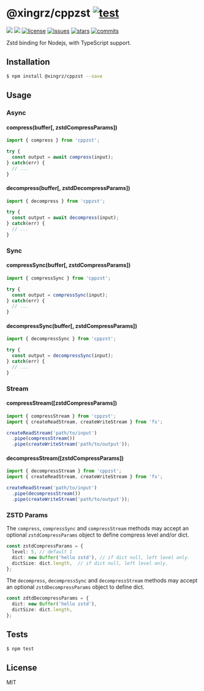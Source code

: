 @xingrz/cppzst [![test](https://github.com/xingrz/cppzst/actions/workflows/test.yml/badge.svg)](https://github.com/xingrz/cppzst/actions/workflows/test.yml)
=====

[![][npm-version]][npm-url] [![][npm-downloads]][npm-url] [![license][license-img]][license-url] [![issues][issues-img]][issues-url] [![stars][stars-img]][stars-url] [![commits][commits-img]][commits-url]

Zstd binding for Nodejs, with TypeScript support.

## Installation

```sh
$ npm install @xingrz/cppzst --save
```

## Usage

### Async

#### compress(buffer[, zstdCompressParams])

```ts
import { compress } from 'cppzst';

try {
  const output = await compress(input);
} catch(err) {
  // ...
}
```

#### decompress(buffer[, zstdDecompressParams])

```ts
import { decompress } from 'cppzst';

try {
  const output = await decompress(input);
} catch(err) {
  // ...
}
```

### Sync

#### compressSync(buffer[, zstdCompressParams])

```ts
import { compressSync } from 'cppzst';

try {
  const output = compressSync(input);
} catch(err) {
  // ...
}
```

#### decompressSync(buffer[, zstdCompressParams])

```ts
import { decompressSync } from 'cppzst';

try {
  const output = decompressSync(input);
} catch(err) {
  // ...
}
```

### Stream

#### compressStream([zstdCompressParams])

```ts
import { compressStream } from 'cppzst';
import { createReadStream, createWriteStream } from 'fs';

createReadStream('path/to/input')
  .pipe(compressStream())
  .pipe(createWriteStream('path/to/output'));
```

#### decompressStream([zstdCompressParams])

```ts
import { decompressStream } from 'cppzst';
import { createReadStream, createWriteStream } from 'fs';

createReadStream('path/to/input')
  .pipe(decompressStream())
  .pipe(createWriteStream('path/to/output'));
```

### ZSTD Params

The `compress`, `compressSync` and `compressStream` methods may accept an optional `zstdCompressParams` object to define compress level and/or dict.

```ts
const zstdCompressParams = {
  level: 5, // default 1
  dict: new Buffer('hello zstd'), // if dict null, left level only.
  dictSize: dict.length,  // if dict null, left level only.
};
```

The `decompress`, `decompressSync` and `decompressStream` methods may accept an optional `zstdDecompressParams` object to define dict.

```ts
const zdtdDecompressParams = {
  dict: new Buffer('hello zstd'),
  dictSize: dict.length,
};
```

## Tests

```sh
$ npm test
```

## License
MIT

[npm-version]: https://img.shields.io/npm/v/@xingrz/cppzst.svg?style=flat-square
[npm-downloads]: https://img.shields.io/npm/dm/@xingrz/cppzst.svg?style=flat-square
[npm-url]: https://www.npmjs.org/package/@xingrz/cppzst
[license-img]: https://img.shields.io/github/license/xingrz/cppzst?style=flat-square
[license-url]: LICENSE
[issues-img]: https://img.shields.io/github/issues/xingrz/cppzst?style=flat-square
[issues-url]: https://github.com/xingrz/cppzst/issues
[stars-img]: https://img.shields.io/github/stars/xingrz/cppzst?style=flat-square
[stars-url]: https://github.com/xingrz/cppzst/stargazers
[commits-img]: https://img.shields.io/github/last-commit/xingrz/cppzst?style=flat-square
[commits-url]: https://github.com/xingrz/cppzst/commits/master
